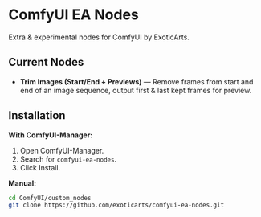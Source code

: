 # ComfyUI EA Nodes
Extra & experimental nodes for ComfyUI by ExoticArts.

## Current Nodes
- **Trim Images (Start/End + Previews)** — Remove frames from start and end of an image sequence, output first & last kept frames for preview.


## Installation
**With ComfyUI-Manager:**
1. Open ComfyUI-Manager.
2. Search for `comfyui-ea-nodes`.
3. Click Install.

**Manual:**
```bash
cd ComfyUI/custom_nodes
git clone https://github.com/exoticarts/comfyui-ea-nodes.git
